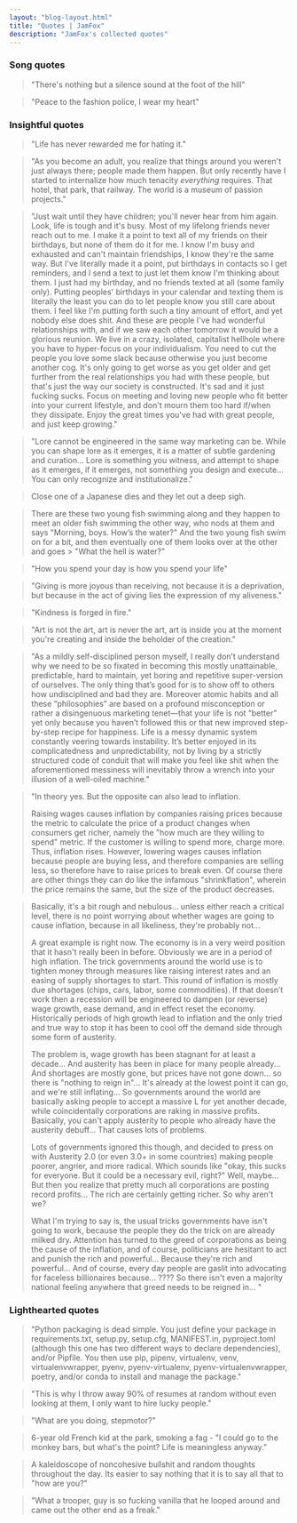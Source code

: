 ```yaml
---
layout: "blog-layout.html"
title: "Quotes | JamFox"
description: "JamFox's collected quotes"
---
```


### Song quotes

> "There's nothing but a silence sound at the foot of the hill"

> "Peace to the fashion police, I wear my heart"

### Insightful quotes

> "Life has never rewarded me for hating it."

> "As you become an adult, you realize that things around you weren't just always there; people made them happen. But only recently have I started to internalize how much tenacity *everything* requires. That hotel, that park, that railway. The world is a museum of passion projects."

> "Just wait until they have children; you'll never hear from him again. Look, life is tough and it's busy. Most of my lifelong friends never reach out to me. I make it a point to text all of my friends on their birthdays, but none of them do it for me. I know I'm busy and exhausted and can't maintain friendships, I know they're the same way. But I've literally made it a point, put birthdays in contacts so I get reminders, and I send a text to just let them know I'm thinking about them. I just had my birthday, and no friends texted at all (some family only). Putting peoples' birthdays in your calendar and texting them is literally the least you can do to let people know you still care about them. I feel like I'm putting forth such a tiny amount of effort, and yet nobody else does shit. And these are people I've had wonderful relationships with, and if we saw each other tomorrow it would be a glorious reunion.
We live in a crazy, isolated, capitalist hellhole where you have to hyper-focus on your individualism. You need to cut the people you love some slack because otherwise you just become another cog. It's only going to get worse as you get older and get further from the real relationships you had with these people, but that's just the way our society is constructed. It's sad and it just fucking sucks. Focus on meeting and loving new people who fit better into your current lifestyle, and don't mourn them too hard if/when they dissipate. Enjoy the great times you've had with great people, and just keep growing."

> "Lore cannot be engineered in the same way marketing can be. While you can shape lore as it emerges, it is a matter of subtle gardening and curation… Lore is something you witness, and attempt to shape as it emerges, if it emerges, not something you design and execute… You can only recognize and institutionalize."

> Close one of a Japanese dies and they let out a deep sigh.

> There are these two young fish swimming along and they happen to meet an older fish swimming the other way, who nods at them and says "Morning, boys. How’s the water?" And the two young fish swim on for a bit, and then eventually one of them looks over at the other and goes > "What the hell is water?"

> "How you spend your day is how you spend your life"

> "Giving is more joyous than receiving, not because it is a deprivation, but because in the act of giving lies the expression of my aliveness."

> "Kindness is forged in fire."

> "Art is not the art, art is never the art, art is inside you at the moment you're creating and inside the beholder of the creation."

> "As a mildly self-disciplined person myself, I really don’t understand why we need to be so fixated in becoming this mostly unattainable, predictable, hard to maintain, yet boring and repetitive super-version of ourselves. The only thing that’s good for is to show off to others how undisciplined and bad they are. Moreover atomic habits and all these “philosophies” are based on a profound misconception or rather a disingenuous marketing tenet—that your life is not “better” yet only because you haven’t followed this or that new improved step-by-step recipe for happiness. Life is a messy dynamic system constantly veering towards instability. It’s better enjoyed in its complicatedness and unpredictability, not by living by a strictly structured code of conduit that will make you feel like shit when the aforementioned messiness will inevitably throw a wrench into your illusion of a well-oiled machine."

> "In theory yes. But the opposite can also lead to inflation.
> 
> Raising wages causes inflation by companies raising prices because the metric to calculate the price of a product changes when consumers get richer, namely the "how much are they willing to spend" metric. If the customer is willing to spend more, charge more. Thus, inflation rises.
However, lowering wages causes inflation because people are buying less, and therefore companies are selling less, so therefore have to raise prices to break even. Of course there are other things they can do like the infamous "shrinkflation", wherein the price remains the same, but the size of the product decreases.

> Basically, it's a bit rough and nebulous... unless either reach a critical level, there is no point worrying about whether wages are going to cause inflation, because in all likeliness, they're probably not...
> 
> A great example is right now. The economy is in a very weird position that it hasn't really been in before. Obviously we are in a period of high inflation. The trick governments around the world use is to tighten money through measures like raising interest rates and an easing of supply shortages to start. This round of inflation is mostly due shortages (chips, cars, labor, some commodities). If that doesn’t work then a recession will be engineered to dampen (or reverse) wage growth, ease demand, and in effect reset the economy. Historically periods of high growth lead to inflation and the only tried and true way to stop it has been to cool off the demand side through some form of austerity.
> 
> The problem is, wage growth has been stagnant for at least a decade... And austerity has been in place for many people already... And shortages are mostly gone, but prices have not gone down... so there is "nothing to reign in"... It's already at the lowest point it can go, and we're still inflating... So governments around the world are basically asking people to accept a massive L for yet another decade, while coincidentally corporations are raking in massive profits. Basically, you can't apply austerity to people who already have the austerity debuff... That causes lots of problems.
> 
> Lots of governments ignored this though, and decided to press on with Austerity 2.0 (or even 3.0+ in some countries) making people poorer, angrier, and more radical. Which sounds like "okay, this sucks for everyone. But it could be a necessary evil, right?" Well, maybe... But then you realize that pretty much all corporations are posting record profits... The rich are certainly getting richer. So why aren't we?
> 
> What I'm trying to say is, the usual tricks governments have isn't going to work, because the people they do the trick on are already milked dry. Attention has turned to the greed of corporations as being the cause of the inflation, and of course, politicians are hesitant to act and punish the rich and powerful... Because they're rich and powerful... And of course, every day people are gaslit into advocating for faceless billionaires because... ???? So there isn't even a majority national feeling anywhere that greed needs to be reigned in... "

### Lighthearted quotes

> "Python packaging is dead simple. You just define your package in requirements.txt, setup.py, setup.cfg, MANIFEST.in, pyproject.toml (although this one has two different ways to declare dependencies), and/or Pipfile. You then use pip, pipenv, virtualenv, venv, virtualenvwrapper, pyenv, pyenv-virtualenv, pyenv-virtualenvwrapper, poetry, and/or conda to install and manage the package."

> "This is why I throw away 90% of resumes at random without even looking at them, I only want to hire lucky people."

> "What are you doing, stepmotor?"

> 6-year old French kid at the park, smoking a fag - "I could go to the monkey bars, but what's the point? Life is meaningless anyway."

> A kaleidoscope of noncohesive bullshit and random thoughts throughout the day. Its easier to say nothing that it is to say all that to "how are you?"

> "What a trooper, guy is so fucking vanilla that he looped around and came out the other end as a freak."